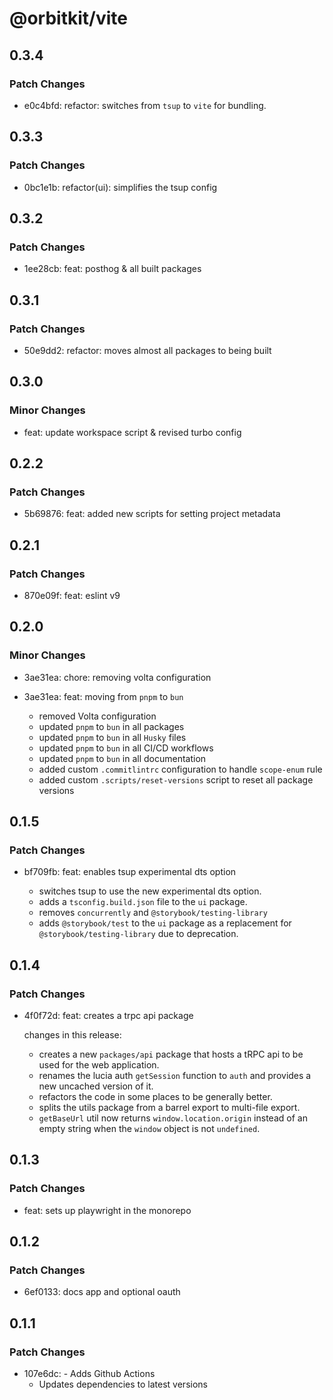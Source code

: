 # @orbitkit/vite

## 0.3.4

### Patch Changes

- e0c4bfd: refactor: switches from `tsup` to `vite` for bundling.

## 0.3.3

### Patch Changes

- 0bc1e1b: refactor(ui): simplifies the tsup config

## 0.3.2

### Patch Changes

- 1ee28cb: feat: posthog & all built packages

## 0.3.1

### Patch Changes

- 50e9dd2: refactor: moves almost all packages to being built

## 0.3.0

### Minor Changes

- feat: update workspace script & revised turbo config

## 0.2.2

### Patch Changes

- 5b69876: feat: added new scripts for setting project metadata

## 0.2.1

### Patch Changes

- 870e09f: feat: eslint v9

## 0.2.0

### Minor Changes

- 3ae31ea: chore: removing volta configuration
- 3ae31ea: feat: moving from `pnpm` to `bun`

  - removed Volta configuration
  - updated `pnpm` to `bun` in all packages
  - updated `pnpm` to `bun` in all `Husky` files
  - updated `pnpm` to `bun` in all CI/CD workflows
  - updated `pnpm` to `bun` in all documentation
  - added custom `.commitlintrc` configuration to handle `scope-enum` rule
  - added custom `.scripts/reset-versions` script to reset all package versions

## 0.1.5

### Patch Changes

- bf709fb: feat: enables tsup experimental dts option

  - switches tsup to use the new experimental dts option.
  - adds a `tsconfig.build.json` file to the `ui` package.
  - removes `concurrently` and `@storybook/testing-library`
  - adds `@storybook/test` to the `ui` package as a replacement for `@storybook/testing-library` due to deprecation.

## 0.1.4

### Patch Changes

- 4f0f72d: feat: creates a trpc api package

  changes in this release:

  - creates a new `packages/api` package that hosts a tRPC api to be used for the web application.
  - renames the lucia auth `getSession` function to `auth` and provides a new uncached version of it.
  - refactors the code in some places to be generally better.
  - splits the utils package from a barrel export to multi-file export.
  - `getBaseUrl` util now returns `window.location.origin` instead of an empty string when the `window` object is not `undefined`.

## 0.1.3

### Patch Changes

- feat: sets up playwright in the monorepo

## 0.1.2

### Patch Changes

- 6ef0133: docs app and optional oauth

## 0.1.1

### Patch Changes

- 107e6dc: - Adds Github Actions
  - Updates dependencies to latest versions
